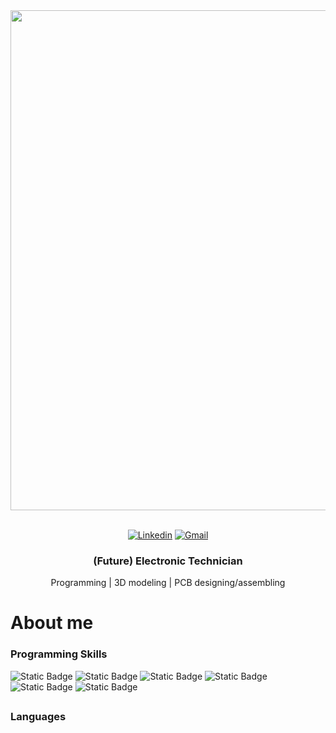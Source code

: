 <div id="header" align="center">
  <img src="https://github.com/RodrigoSturm14/RodrigoSturm14/assets/105557226/7179caaf-a2b4-4544-b01d-87013a7397f5" width="800"/> 
  <br>
  <br>
  
</div>

<div id="social-contacts" align="center">
  
  [![Linkedin](https://img.shields.io/badge/LinkedIn-0077B5?style=for-the-badge&logo=linkedin&logoColor=white)](https://www.linkedin.com/in/rodrigo-sturm/)
  [![Gmail](https://img.shields.io/badge/Gmail-D14836?style=for-the-badge&logo=gmail&logoColor=white)](https://mail.google.com/mail/u/0/#inbox)
  
</div>

<div align="center"> 
  <h3>
    (Future) Electronic Technician 
  </h3>

  <p>
    Programming | 3D modeling | PCB designing/assembling
  </p>
</div>

<h1 aling="center">About me</h1>
  
### Programming Skills
  <div id="badges">
    <img alt="Static Badge" src="https://img.shields.io/badge/C%20-blue">
    <img alt="Static Badge" src="https://img.shields.io/badge/C%2B%2B-red">
    <img alt="Static Badge" src="https://img.shields.io/badge/ARDUINO-turquoise">
    <img alt="Static Badge" src="https://img.shields.io/badge/HTML-orange">
    <img alt="Static Badge" src="https://img.shields.io/badge/CSS-blue">
    <img alt="Static Badge" src="https://img.shields.io/badge/JavaScript-yellow">
  </div>
  
## 
### Languages



<!--
* ### Future Electronic Technician ⚡
* ### Programmer 💻
* ### Hardware Developer 🤖

**RodrigoSturm14/RodrigoSturm14** is a ✨ _special_ ✨ repository because its `README.md` (this file) appears on your GitHub profile.

Here are some ideas to get you started:

- 🔭 I’m currently working on ...
- 🌱 I’m currently learning ...
- 👯 I’m looking to collaborate on ...
- 🤔 I’m looking for help with ...
- 💬 Ask me about ...
- 📫 How to reach me: ...
- 😄 Pronouns: ...
- ⚡ Fun fact: ...
-->
